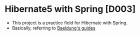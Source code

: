 # Hibernate5 with Spring [D003]

- This project is a practice field for Hibernate with Spring.
- Basically, referring to [Baeldung's guides](https://www.baeldung.com/)

